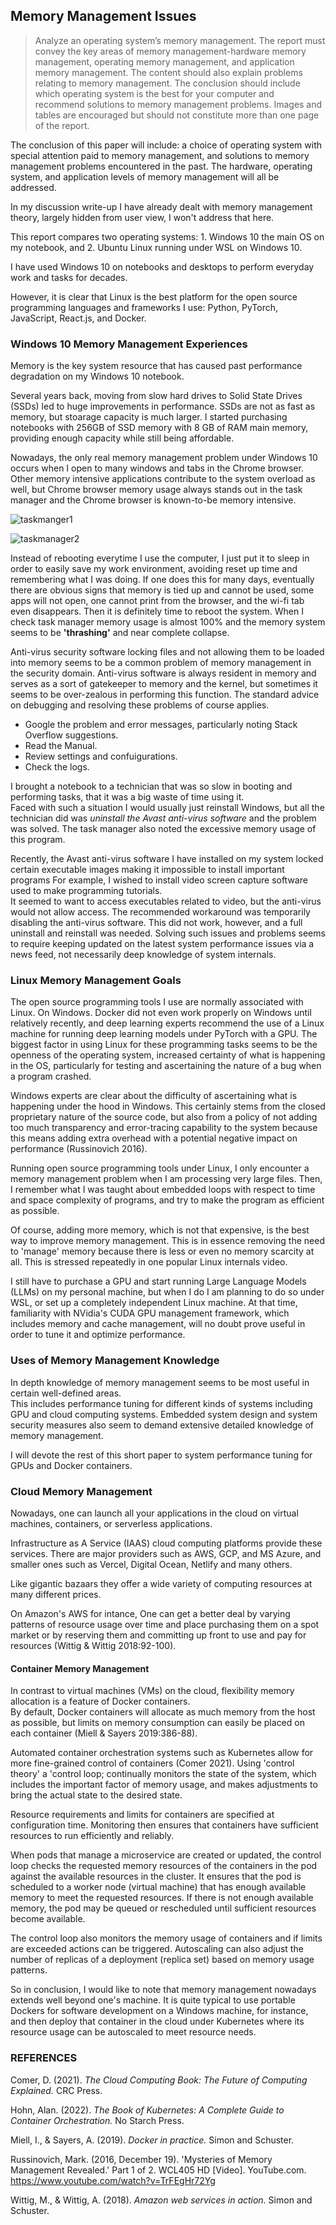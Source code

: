 ## Memory Management Issues

> Analyze an operating system’s memory management. The report must convey the key areas of memory management-hardware memory management, 
operating memory management, and application memory management. The content should also explain problems relating to memory management. 
The conclusion should include which operating system is the best for your computer and recommend solutions to memory management problems. 
Images and tables are encouraged but should not constitute more than one page of the report.

The conclusion of this paper will include: a choice of operating system with special attention paid to memory management, 
and solutions to memory management problems encountered in the past. 
The hardware, operating system, and application levels of memory management will all be addressed. 

In my discussion write-up I have already dealt with memory management theory, largely hidden from user view, I won't address that here. 

This report compares two operating systems: 1. Windows 10 the main OS on my notebook, and 2. Ubuntu Linux running under WSL on Windows 10. 

I have used Windows 10 on notebooks and desktops to perform everyday work and tasks for decades. 

However, it is clear that Linux is the best platform for the open source programming languages and frameworks I use: Python, PyTorch, JavaScript, React.js, and Docker.  

### Windows 10 Memory Management Experiences 

Memory is the key system resource that has caused past performance degradation on my Windows 10 notebook. 

Several years back, moving from slow hard drives to Solid State Drives (SSDs) 
led to huge improvements in performance.
SSDs are not as fast as memory, but stoarage capacity is much larger. 
I started purchasing notebooks with 256GB of SSD memory with 8 GB of RAM main memory,
providing enough capacity while still being affordable.   

Nowadays, the only real memory management problem under Windows 10 occurs 
when I open to many windows and tabs in the  Chrome browser.
Other memory intensive applications contribute to the system overload as well,
but Chrome browser memory usage always stands out in the task manager 
and the Chrome browser is known-to-be memory intensive. 

![taskmanger1](https://user-images.githubusercontent.com/68504324/233879364-c9cf236d-fb90-4c2c-852c-2fe1f6ac8de6.jpg)

![taskmanager2](https://user-images.githubusercontent.com/68504324/233879377-4b63fad3-10e9-4244-9c5f-a680d18e0ed8.jpg)

Instead of rebooting everytime I use the computer, I just put it to sleep in order to easily 
save my work environment, avoiding reset up time and remembering what I was doing. 
If one does this for many days, eventually there are obvious signs that memory is tied up 
and cannot be used, some apps will not open, one cannot print from the browser, and the wi-fi tab even disappears. 
Then it is definitely time to reboot the system. When I check task manager memory usage is almost 100% 
and the memory system seems to be **'thrashing'** and near complete collapse. 

Anti-virus security software locking files and not allowing them to be loaded into memory seems to be a common problem
of memory management in the security domain. 
Anti-virus software is always resident in memory and serves as a sort of gatekeeper to memory and the kernel,
but sometimes it seems to be over-zealous in performing this function. 
The standard advice on debugging and resolving these problems of course applies.

- Google the problem and error messages, particularly noting Stack Overflow suggestions.
- Read the Manual. 
- Review settings and confuigurations. 
- Check the logs.  

I brought a notebook to a technician that was so slow in booting and performing
tasks, that it was a big waste of time using it.   
Faced with such a situation I would usually just reinstall Windows, but all the technician 
did was *uninstall the Avast anti-virus software* and the problem was solved. 
The task manager also noted the excessive memory usage of this program. 

Recently, the Avast anti-virus 
software I have installed on my system locked certain executable images making it 
impossible to install important programs
For example, I wished to install video screen capture software used to 
make programming tutorials.  
It seemed to want to access executables related to video, but the anti-virus would not allow access.
The recommended workaround was temporarily disabling the anti-virus software.
This did not work, however, and a full uninstall and reinstall was needed. 
Solving such issues and problems seems to require keeping updated 
on the latest system performance issues via a news feed, 
not necessarily deep knowledge of system internals.

### Linux Memory Management Goals

The open source programming tools I use are normally associated with Linux. On Windows. Docker did not even work properly on Windows until relatively recently, and deep learning experts recommend the use of a Linux machine for running deep learning models under PyTorch with a GPU. The biggest factor in using Linux for these programming tasks seems to be the openness of the operating system, increased certainty of what is happening in the OS, particularly for testing and ascertaining the nature of a bug when a program crashed. 

Windows experts are clear about the difficulty of ascertaining what is happening under the hood in Windows. This certainly stems from the closed proprietary nature of the source code, but also from a policy of not adding too much transparency and error-tracing capability to the system because this means adding extra overhead with a potential negative impact on performance (Russinovich 2016).

Running open source programming tools under Linux, I only encounter a 
memory management problem when I am processing very large files. 
Then, I remember what I was taught about embedded loops with respect to time and space complexity of programs, and try to make the program as efficient as possible.

Of course, adding more memory, which is not that expensive, is the best way to improve memory management. This is in essence removing the need to 'manage' memory because there is less or even no memory scarcity at all. This is stressed repeatedly in one popular Linux internals video. 

I still have to purchase a GPU and start running Large Language Models (LLMs) on my personal machine, but when I do I am planning to do so under WSL, or set up a completely independent Linux machine. At that time, familiarity with NVidia's CUDA GPU management framework, which includes memory and cache management,  will  no doubt prove useful in order to tune it and optimize performance. 

### Uses of Memory Management Knowledge 

In depth knowledge of memory management seems to be most useful in certain well-defined areas.  
This includes performance tuning for different kinds of systems including GPU and cloud computing systems. 
Embedded system design and system security measures also seem to demand extensive detailed knowledge of memory management. 

I will devote the rest of this short paper to system performance tuning for GPUs and Docker containers. 

### Cloud Memory Management

Nowadays, one can launch all your applications in the cloud on virtual machines, containers,
or serverless applications. 

Infrastructure as A Service (IAAS) cloud computing platforms provide these services.
There are major providers such as AWS, GCP, and MS Azure,
and smaller ones such as Vercel, Digital Ocean, Netlify and many others.  

Like gigantic bazaars they offer a wide variety of computing resources 
at many different prices. 

On Amazon's AWS for intance, One can get a better deal by varying patterns of resource usage 
over time and place purchasing them on a spot market 
or by reserving them and committing up front to use and pay for resources (Wittig & Wittig 2018:92-100).  

#### Container Memory Management

In contrast to virtual machines (VMs) on the cloud,
flexibility memory allocation is a feature of Docker containers.  
By default, Docker containers will allocate as much memory from the 
host as possible, but limits on memory consumption can easily 
be placed on each container (Miell & Sayers 2019:386-88). 

Automated container orchestration systems such as Kubernetes
allow for more fine-grained control of containers (Comer 2021).
Using 'control theory' a 'control loop; continually monitors
the state of the system, which includes the important factor of 
memory usage, and makes adjustments to bring the actual state
to the desired state.  

Resource requirements and limits for containers are specified at configuration time.
Monitoring then ensures that containers have sufficient resources to run efficiently and reliably.

When pods that manage a microservice are created or updated, the control loop checks the requested memory resources of the containers in the pod against the available resources in the cluster. It ensures that the pod is scheduled to a worker node (virtual machine) that has enough available memory to meet the requested resources. If there is not enough available memory, the pod may be queued or rescheduled until sufficient resources become available.

The control loop also monitors the memory usage of containers and if limits are exceeded actions can be triggered. Autoscaling can also adjust the number of replicas of a deployment (replica set) based on memory usage patterns. 

So in conclusion, I would like to note that memory management nowadays extends well beyond one's machine. 
It is quite typical to use portable Dockers for software development on a Windows machine, for instance,
and then deploy that container in the cloud under Kubernetes where its resource usage can be autoscaled to meet 
resource needs. 

### REFERENCES 

Comer, D. (2021). *The Cloud Computing Book: The Future of Computing Explained.* CRC Press.

Hohn, Alan. (2022). *The Book of Kubernetes: A Complete Guide to Container Orchestration.* No Starch Press.

Miell, I., & Sayers, A. (2019). *Docker in practice.* Simon and Schuster.

Russinovich, Mark. (2016, December 19). 'Mysteries of Memory Management Revealed.' Part 1 of 2. WCL405 HD [Video]. YouTube.com. https://www.youtube.com/watch?v=TrFEgHr72Yg

Wittig, M., & Wittig, A. (2018). *Amazon web services in action.* Simon and Schuster.

